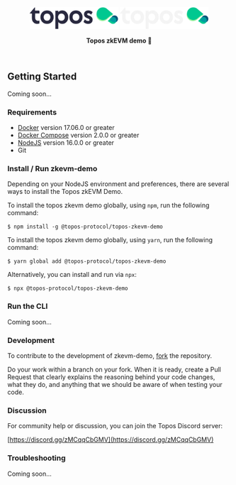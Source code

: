 <div id="top" />
<br />
<div align="center">
  <img src="./.github/assets/topos_logo.png#gh-light-mode-only" alt="Logo" width="200">
  <img src="./.github/assets/topos_logo_dark.png#gh-dark-mode-only" alt="Logo" width="200">
  <br />
  <p align="center">
  <b>Topos zkEVM demo 🚀</b>
  </p>
  <br />
</div>

## Getting Started

Coming soon...

### Requirements

- [Docker](https://docs.docker.com/get-docker/_) version 17.06.0 or greater
- [Docker Compose](https://docs.docker.com/compose/install/) version 2.0.0 or greater
- [NodeJS](https://nodejs.dev/en/) version 16.0.0 or greater
- Git

### Install / Run zkevm-demo

Depending on your NodeJS environment and preferences, there are several ways to install the Topos zkEVM Demo.

To install the topos zkevm demo globally, using `npm`, run the following command:

```
$ npm install -g @topos-protocol/topos-zkevm-demo
```

To install the topos zkevm demo globally, using `yarn`, run the following command:

```
$ yarn global add @topos-protocol/topos-zkevm-demo
```

Alternatively, you can install and run via `npx`:

```
$ npx @topos-protocol/topos-zkevm-demo
```

### Run the CLI

Coming soon...

### Development

To contribute to the development of zkevm-demo, [fork](https://github.com/topos-protocol/zkevm-demo/fork) the repository.

Do your work within a branch on your fork. When it is ready, create a Pull Request that clearly explains the reasoning behind your code changes, what they do, and anything that we should be aware of when testing your code.

### Discussion

For community help or discussion, you can join the Topos Discord server:

[https://discord.gg/zMCqqCbGMV](https://discord.gg/zMCqqCbGMV)

### Troubleshooting

Coming soon...
